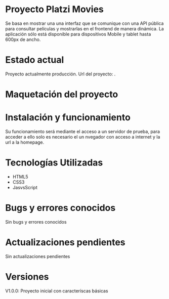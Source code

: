 # Proyecto Platzi Movies
Se basa en mostrar una una interfaz que se comunique con una API pública para consultar películas y mostrarlas en el frontend de manera dinámica. La aplicación sólo está disponible para dispositivos Mobile y tablet hasta 600px de ancho.

# Estado actual
Proyecto actualmente producción. Url del proyecto: .

# Maquetación del proyecto

# Instalación y funcionamiento
Su funcionamiento será mediante el acceso a un servidor de prueba, para acceder a ello solo es necesario el un nvegador con acceso a internet y la url a la homepage.

# Tecnologías Utilizadas
- HTML5
- CSS3
- JasvsScript

# Bugs y errores conocidos
Sin bugs y errores conocidos

# Actualizaciones pendientes
Sin actualizaciones pendientes

# Versiones
V1.0.0: Proyecto inicial con caracteríscas básicas
